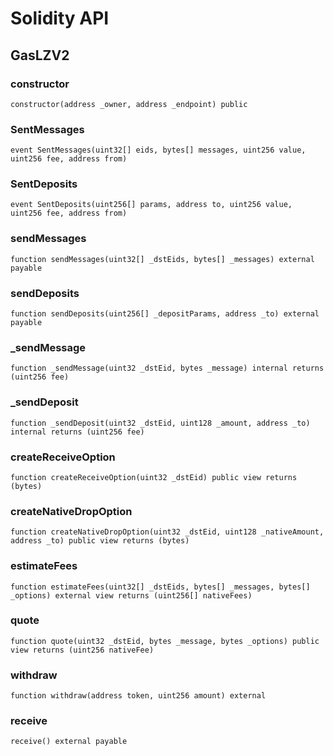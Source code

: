 # Solidity API

## GasLZV2

### constructor

```solidity
constructor(address _owner, address _endpoint) public
```

### SentMessages

```solidity
event SentMessages(uint32[] eids, bytes[] messages, uint256 value, uint256 fee, address from)
```

### SentDeposits

```solidity
event SentDeposits(uint256[] params, address to, uint256 value, uint256 fee, address from)
```

### sendMessages

```solidity
function sendMessages(uint32[] _dstEids, bytes[] _messages) external payable
```

### sendDeposits

```solidity
function sendDeposits(uint256[] _depositParams, address _to) external payable
```

### _sendMessage

```solidity
function _sendMessage(uint32 _dstEid, bytes _message) internal returns (uint256 fee)
```

### _sendDeposit

```solidity
function _sendDeposit(uint32 _dstEid, uint128 _amount, address _to) internal returns (uint256 fee)
```

### createReceiveOption

```solidity
function createReceiveOption(uint32 _dstEid) public view returns (bytes)
```

### createNativeDropOption

```solidity
function createNativeDropOption(uint32 _dstEid, uint128 _nativeAmount, address _to) public view returns (bytes)
```

### estimateFees

```solidity
function estimateFees(uint32[] _dstEids, bytes[] _messages, bytes[] _options) external view returns (uint256[] nativeFees)
```

### quote

```solidity
function quote(uint32 _dstEid, bytes _message, bytes _options) public view returns (uint256 nativeFee)
```

### withdraw

```solidity
function withdraw(address token, uint256 amount) external
```

### receive

```solidity
receive() external payable
```

